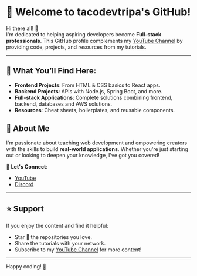 # 🌟 Welcome to tacodevtripa's GitHub!

Hi there all! 👋  
I'm dedicated to helping aspiring developers become **Full-stack professionals**. This GitHub profile complements my [YouTube Channel](https://www.youtube.com/@tacodevtripa) by providing code, projects, and resources from my tutorials.

---

## 🚀 What You’ll Find Here:

- **Frontend Projects**: From HTML & CSS basics to React apps.
- **Backend Projects**: APIs with Node.js, Spring Boot, and more.
- **Full-stack Applications**: Complete solutions combining frontend, backend, databases and AWS solutions.
- **Resources**: Cheat sheets, boilerplates, and reusable components.

## 🌟 About Me

I'm passionate about teaching web development and empowering creators with the skills to build **real-world applications**. Whether you're just starting out or looking to deepen your knowledge, I've got you covered!

💬 **Let's Connect**:

- [YouTube](https://www.youtube.com/@tacodevtripa)
- [Discord](https://discord.gg/gw96Rzd3)

---

## ⭐️ Support

If you enjoy the content and find it helpful:

- Star 🌟 the repositories you love.
- Share the tutorials with your network.
- Subscribe to my [YouTube Channel](https://www.youtube.com/@tacodevtripa) for more content!

---

Happy coding! 🚀

